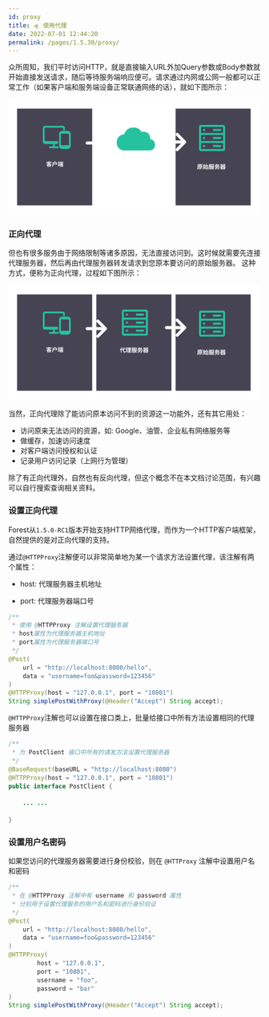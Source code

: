 ```yaml
---
id: proxy
title: 🛸 使用代理
date: 2022-07-01 12:44:20
permalink: /pages/1.5.30/proxy/
---
```


众所周知，我们平时访问HTTP，就是直接输入URL外加Query参数或Body参数就开始直接发送请求，随后等待服务端响应便可。请求通过内网或公网一般都可以正常工作（如果客户端和服务端设备正常联通网络的话），就如下图所示：

<img class="img_margin img_shadow img_bg" src="/img/no-proxy.svg" alt="proxy" />


### 正向代理

但也有很多服务由于网络限制等诸多原因，无法直接访问到。这时候就需要先连接代理服务器，然后再由代理服务器转发请求到您原本要访问的原始服务器。
这种方式，便称为正向代理，过程如下图所示：

<img class="img_margin img_shadow img_bg" src="/img/proxy.svg" alt="proxy" />

当然，正向代理除了能访问原本访问不到的资源这一功能外，还有其它用处：

- 访问原来无法访问的资源，如: Google、油管、企业私有网络服务等
- 做缓存，加速访问速度
- 对客户端访问授权和认证
- 记录用户访问记录（上网行为管理）

除了有正向代理外，自然也有反向代理，但这个概念不在本文档讨论范围，有兴趣可以自行搜索查询相关资料。

### 设置正向代理

Forest从`1.5.0-RC1`版本开始支持HTTP网络代理，而作为一个HTTP客户端框架，自然提供的是对正向代理的支持。

通过`@HTTPProxy`注解便可以非常简单地为某一个请求方法设置代理，该注解有两个属性：

- host: 代理服务器主机地址

- port: 代理服务器端口号

```java
/**
 * 使用 @HTTPProxy 注解设置代理服务器
 * host属性为代理服务器主机地址
 * port属性为代理服务器端口号
 */
@Post(
    url = "http://localhost:8080/hello",
    data = "username=foo&password=123456"
)
@HTTPProxy(host = "127.0.0.1", port = "10801")
String simplePostWithProxy(@Header("Accept") String accept);
```


`@HTTPProxy`注解也可以设置在接口类上，批量给接口中所有方法设置相同的代理服务器

```java
/**
 * 为 PostClient 接口中所有的请发方法设置代理服务器
 */
@BaseRequest(baseURL = "http://localhost:8080")
@HTTPProxy(host = "127.0.0.1", port = "10801")
public interface PostClient {
    
    ... ...

}

```

### 设置用户名密码

如果您访问的代理服务器需要进行身份校验，则在 `@HTTProxy` 注解中设置用户名和密码

```java
/**
 * 在 @HTTPProxy 注解中有 username 和 password 属性
 * 分别用于设置代理服务的用户名和密码进行身份验证
 */
@Post(
    url = "http://localhost:8080/hello",
    data = "username=foo&password=123456"
)
@HTTPProxy(
        host = "127.0.0.1",
        port = "10801",
        username = "foo",
        password = "bar"
)
String simplePostWithProxy(@Header("Accept") String accept);

```
